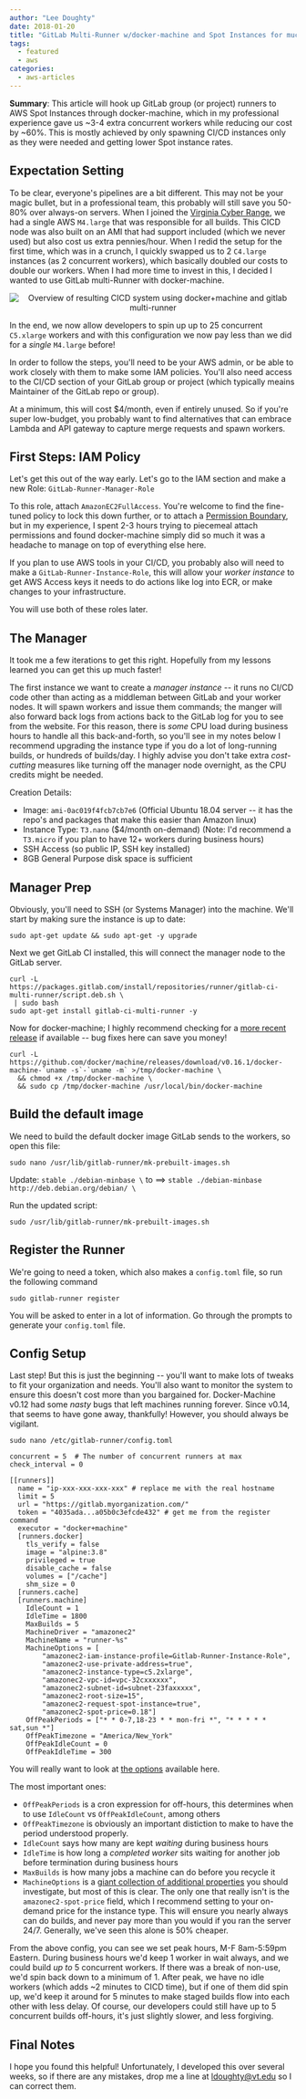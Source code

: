 ```yaml
---
author: "Lee Doughty"
date: 2018-01-20
title: "GitLab Multi-Runner w/docker-machine and Spot Instances for much cheaper CI/CD"
tags:
  - featured
  - aws
categories:
  - aws-articles
---
```


**Summary**: This article will hook up GitLab group (or project) runners to AWS Spot Instances through docker-machine, which in my professional experience gave us ~3-4 extra concurrent workers while reducing our cost by ~60%. This is mostly achieved by only spawning CI/CD instances only as they were needed and getting lower Spot instance rates.

<!--more-->

## Expectation Setting
To be clear, everyone's pipelines are a bit different. This may not be your magic bullet, but in a professional team, this probably will still save you 50-80% over always-on servers. When I joined the [Virginia Cyber Range](https://virginiacyberrange.org), we had a single AWS `M4.large` that was responsible for all builds. This CICD node was also built on an AMI that had support included (which we never used) but also cost us extra pennies/hour. When I redid the setup for the first time, which was in a crunch, I quickly swapped us to 2 `C4.large` instances (as 2 concurrent workers), which basically doubled our costs to double our workers. When I had more time to invest in this, I decided I wanted to use GitLab multi-Runner with docker-machine.

<p style="text-align: center">
<img src="ldoughty-cicd-diagram-spot-instances-with-docker-machine-transparent.png" alt="Overview of resulting CICD system using docker+machine and gitlab multi-runner"/>
</p>

In the end, we now allow developers to spin up up to 25 concurrent `C5.xlarge` workers and with this configuration we now pay less than we did for a _single_ `M4.large` before!

In order to follow the steps, you'll need to be your AWS admin, or be able to work closely with them to make some IAM policies. You'll also need access to the CI/CD section of your GitLab group or project (which typically meains Maintainer of the GitLab repo or group).

At a minimum, this will cost $4/month, even if entirely unused. So if you're super low-budget, you probably want to find alternatives that can embrace Lambda and API gateway to capture merge requests and spawn workers.

## First Steps: IAM Policy
Let's get this out of the way early. Let's go to the IAM section and make a new Role: `GitLab-Runner-Manager-Role`

To this role, attach `AmazonEC2FullAccess`. You're welcome to find the fine-tuned policy to lock this down further, or to attach a [Permission Boundary](https://docs.aws.amazon.com/IAM/latest/UserGuide/access_policies_boundaries.html), but in my experience, I spent 2-3 hours trying to piecemeal attach permissions and found docker-machine simply did so much it was a headache to manage on top of everything else here.

If you plan to use AWS tools in your CI/CD, you probably also will need to make a `GitLab-Runner-Instance-Role`, this will allow your _worker instance_ to get AWS Access keys it needs to do actions like log into ECR, or make changes to your infrastructure.

You will use both of these roles later.

## The Manager
It took me a few iterations to get this right. Hopefully from my lessons learned you can get this up much faster!

The first instance we want to create a _manager instance_ -- it runs no CI/CD code other than acting as a middleman between GitLab and your worker nodes. It will spawn workers and issue them commands; the manger will also forward back logs from actions back to the GitLab log for you to see from the website. For this reason, there is _some_ CPU load during business hours to handle all this back-and-forth, so you'll see in my notes below I recommend upgrading the instance type if you do a lot of long-running builds, or hundreds of builds/day. I highly advise you don't take extra _cost-cutting_ measures like turning off the manager node overnight, as the CPU credits might be needed.

Creation Details:

* Image: `ami-0ac019f4fcb7cb7e6` (Official Ubuntu 18.04 server -- it has the repo's and packages that make this easier than Amazon linux)
* Instance Type: `T3.nano` ($4/month on-demand) (Note: I'd recommend a `T3.micro` if you plan to have 12+ workers during business hours)
* SSH Access (so public IP, SSH key installed)
* 8GB General Purpose disk space is sufficient

## Manager Prep
Obviously, you'll need to SSH (or Systems Manager) into the machine. We'll start by making sure the instance is up to date:

```
sudo apt-get update && sudo apt-get -y upgrade
```

Next we get GitLab CI installed, this will connect the manager node to the GitLab server.

```
curl -L https://packages.gitlab.com/install/repositories/runner/gitlab-ci-multi-runner/script.deb.sh \
 | sudo bash
sudo apt-get install gitlab-ci-multi-runner -y
```

Now for docker-machine; I highly recommend checking for a [more recent release](https://github.com/docker/machine/releases) if available -- bug fixes here can save you money!

```
curl -L https://github.com/docker/machine/releases/download/v0.16.1/docker-machine-`uname -s`-`uname -m` >/tmp/docker-machine \
  && chmod +x /tmp/docker-machine \
  && sudo cp /tmp/docker-machine /usr/local/bin/docker-machine
```

## Build the default image
We need to build the default docker image GitLab sends to the workers, so open this file:

```
sudo nano /usr/lib/gitlab-runner/mk-prebuilt-images.sh
```

Update: `stable ./debian-minbase \` to ==>  `stable ./debian-minbase http://deb.debian.org/debian/ \`

Run the updated script:

```
sudo /usr/lib/gitlab-runner/mk-prebuilt-images.sh
```


## Register the Runner
We're going to need a token, which also makes a `config.toml` file, so run the following command

```
sudo gitlab-runner register
```

You will be asked to enter in a lot of information. Go through the prompts to generate your `config.toml` file.


## Config Setup
Last step! But this is just the beginning -- you'll want to make lots of tweaks to fit your organization and needs. You'll also want to monitor the system to ensure this doesn't cost more than you bargained for. Docker-Machine v0.12 had some _nasty_ bugs that left machines running forever. Since v0.14, that seems to have gone away, thankfully! However, you should always be vigilant.

`sudo nano /etc/gitlab-runner/config.toml`

```
concurrent = 5  # The number of concurrent runners at max
check_interval = 0

[[runners]]
  name = "ip-xxx-xxx-xxx-xxx" # replace me with the real hostname
  limit = 5
  url = "https://gitlab.myorganization.com/"
  token = "4035ada...a05b0c3efcde432" # get me from the register command
  executor = "docker+machine"
  [runners.docker]
    tls_verify = false
    image = "alpine:3.8"
    privileged = true
    disable_cache = false
    volumes = ["/cache"]
    shm_size = 0
  [runners.cache]
  [runners.machine]
    IdleCount = 1
    IdleTime = 1800
    MaxBuilds = 5
    MachineDriver = "amazonec2"
    MachineName = "runner-%s"
    MachineOptions = [
        "amazonec2-iam-instance-profile=Gitlab-Runner-Instance-Role",
        "amazonec2-use-private-address=true",
        "amazonec2-instance-type=c5.2xlarge",
        "amazonec2-vpc-id=vpc-32cxxxxxx",
        "amazonec2-subnet-id=subnet-23faxxxxx",
        "amazonec2-root-size=15",
        "amazonec2-request-spot-instance=true",
        "amazonec2-spot-price=0.18"]
    OffPeakPeriods = ["* * 0-7,18-23 * * mon-fri *", "* * * * * sat,sun *"]
    OffPeakTimezone = "America/New_York"
    OffPeakIdleCount = 0
    OffPeakIdleTime = 300
```

You will really want to look at [the options](https://docs.gitlab.com/runner/configuration/advanced-configuration.html#the-runners-machine-section) available here.

The most important ones:

* `OffPeakPeriods` is a cron expression for off-hours, this determines when to use `IdleCount` vs `OffPeakIdleCount`, among others
* `OffPeakTimezone` is obviously an important distiction to make to have the period understood properly.
* `IdleCount` says how many are kept _waiting_ during business hours
* `IdleTime` is how long a _completed worker_ sits waiting for another job before termination during business hours
* `MaxBuilds` is how many jobs a machine can do before you recycle it
* `MachineOptions` is a [giant collection of additional properties](https://docs.gitlab.com/runner/configuration/autoscale.html#what-are-the-supported-cloud-providers) you should investigate, but most of this is clear. The only one that really isn't is the `amazonec2-spot-price` field, which I recommend setting to your on-demand price for the instance type. This will ensure you nearly always can do builds, and never pay more than you would if you ran the server 24/7. Generally, we've seen this alone is 50% cheaper.

From the above config, you can see we set peak hours, M-F 8am-5:59pm Eastern. During business hours we'd keep 1 worker in wait always, and we could build _up to_ 5 concurrent workers. If there was a break of non-use, we'd spin back down to a minimum of 1. After peak, we have no idle workers (which adds ~2 minutes to CICD time), but if one of them did spin up, we'd keep it around for 5 minutes to make staged builds flow into each other with less delay. Of course, our developers could still have up to 5 concurrent builds off-hours, it's just slightly slower, and less forgiving.


## Final Notes
I hope you found this helpful! Unfortunately, I developed this over several weeks, so if there are any mistakes, drop me a line at ldoughty@vt.edu so I can correct them.